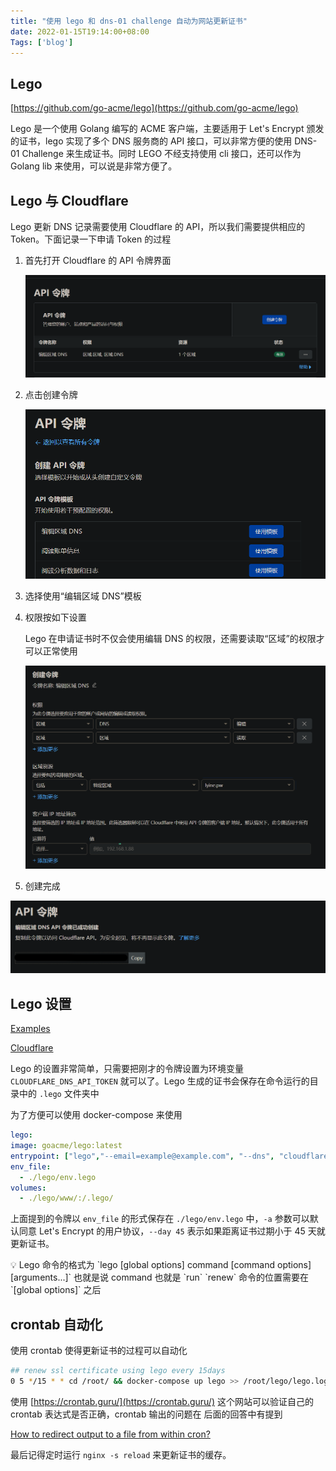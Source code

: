 ```yaml
---
title: "使用 lego 和 dns-01 challenge 自动为网站更新证书"
date: 2022-01-15T19:14:00+08:00
Tags: ['blog']
---
```


## Lego

[https://github.com/go-acme/lego](https://github.com/go-acme/lego)

Lego 是一个使用 Golang 编写的 ACME 客户端，主要适用于 Let's Encrypt 颁发的证书，lego 实现了多个 DNS 服务商的 API 接口，可以非常方便的使用 DNS-01 Challenge 来生成证书。同时 LEGO 不经支持使用 cli 接口，还可以作为 Golang lib 来使用，可以说是非常方便了。

## Lego 与 Cloudflare

Lego 更新 DNS 记录需要使用 Cloudflare 的 API，所以我们需要提供相应的 Token。下面记录一下申请 Token 的过程

1. 首先打开 Cloudflare 的 API 令牌界面

    ![Untitled](%E4%BD%BF%E7%94%A8%20lego%20%E5%92%8C%20%20d8ab5/Untitled.png)

2. 点击创建令牌

    ![Untitled](%E4%BD%BF%E7%94%A8%20lego%20%E5%92%8C%20%20d8ab5/Untitled%201.png)

3. 选择使用“编辑区域 DNS”模板
4. 权限按如下设置

    Lego 在申请证书时不仅会使用编辑 DNS 的权限，还需要读取“区域”的权限才可以正常使用

    ![Untitled](%E4%BD%BF%E7%94%A8%20lego%20%E5%92%8C%20%20d8ab5/Untitled%202.png)

5. 创建完成

![Untitled](%E4%BD%BF%E7%94%A8%20lego%20%E5%92%8C%20%20d8ab5/Untitled%203.png)

## Lego 设置

[Examples](https://go-acme.github.io/lego/usage/cli/examples/)

[Cloudflare](https://go-acme.github.io/lego/dns/cloudflare/)

Lego 的设置非常简单，只需要把刚才的令牌设置为环境变量 `CLOUDFLARE_DNS_API_TOKEN` 就可以了。Lego 生成的证书会保存在命令运行的目录中的 `.lego` 文件夹中

为了方便可以使用 docker-compose 来使用

```yaml
lego:
image: goacme/lego:latest
entrypoint: ["lego","--email=example@example.com", "--dns", "cloudflare", "-d", "lyine.pw", "-d", "*.lyine.pw", "-a", "renew", "--days", "45"]
env_file:
  - ./lego/env.lego
volumes:
  - ./lego/www/:/.lego/
```

上面提到的令牌以 `env_file` 的形式保存在 `./lego/env.lego` 中，`-a` 参数可以默认同意 Let's Encrypt 的用户协议，`--day 45` 表示如果距离证书过期小于 45 天就更新证书。

<aside>
💡 Lego 命令的格式为 `lego [global options] command [command options] [arguments...]` 也就是说 command 也就是 `run` `renew` 命令的位置需要在 `[global options]` 之后

</aside>

## crontab 自动化

使用 crontab 使得更新证书的过程可以自动化

```bash
## renew ssl certificate using lego every 15days
0 5 */15 * * cd /root/ && docker-compose up lego >> /root/lego/lego.log 2>&1
```

使用 [https://crontab.guru/](https://crontab.guru/) 这个网站可以验证自己的 crontab 表达式是否正确，crontab 输出的问题在 后面的回答中有提到

[How to redirect output to a file from within cron?](https://unix.stackexchange.com/questions/52330/how-to-redirect-output-to-a-file-from-within-cron)

最后记得定时运行 `nginx -s reload` 来更新证书的缓存。